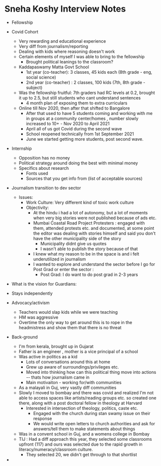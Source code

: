 # Sneha Koshy Interview Notes

-   Fellowship 
-   Covid Cohort
	-   Very rewarding and educational experience
	-   Very diff from journalism/reporting
	-   Dealing with kids where reasoning doesn't work
	-   Certain elements of myself I was able to bring to the fellowship
		-   Brought political leanings to the classroom?
	-  Kaddapaswamy Matta Govt School
		- 1st year (co-teacher): 3 classes, 45 kids each (8th grade - eng, social science)
		- 2nd year (co-teacher) : 2 classes, 100 kids (7th, 8th grade - subject)
	- Was the fellowship fruitful: 7th graders had RC levels at 0.2, brought it up to 2.5, but still students who cant understand sentences
		-  4 month plan of exposing them to extra curriculars
	- Online till Nov 2020, then after that shifted to Bangalore
		- After that used to have 5 students coming and working with me in groups at a community center/homes , number slowly increased to 10+ - Nov 2020 to April 2021 
		- April all of us got Covid during the second wave 
		- School reopened technically from 1st September 2021
		- June we started getting more students, post second wave.
- Internship
	- Opposition has no money
	- Political strategy around doing the best with minimal money
	- Specifics about research
		- Fonts used
		- Sources that you get info from (list of acceptable sources) 
- Journalism transition to dev sector
	- Issues: 
		- Work Culture: Very different kind of toxic work culture
		- Objectivity: 
			- At the hindu i had a lot of autonomy, but a lot of moments when very big stories were not published because of ads etc. 
			- Mumbai Coastal Road Project Protesters : engaged with them, attended protests etc. and documented, at some point the editor was dealing with stories himself and said you don't have the other municipality side of the story
				- Municipality didnt give us quotes
				- I wasn't able to publish the story because of that
			- I knew what my reason to be in the space is and i felt underutilized in journalism
			- I wanted to explore and understand the sector before I go for Post Grad or enter the sector : 
				- Post Grad: I do want to do post grad in 2-3 years
- What is the vision for Guardians: 
- Stays independently
- Advocacy/activism
	- Teachers would slap kids while we were teaching 
	- HM was aggressive
	- Overtime the only way to get around this is to rope in the headmistress and show them that there is no threat
- Back-ground 
	- I'm from kerala, brought up in Gujarat
	-  Father is an engineer , mother is a vice principal of a school
	- Was active in politics as a kid
		- Lots of conversations around this at home
		- Grew up aware of surroundings/privileges etc.
		- Moved into thinking how can this political thing move into actions -- thats how journalism came in
		- Main motivaiton - working for/with communities
	- As a malayali in Guj, very vastly diff communities
	- Slowly I moved to bombay and there was covid and realized I'm not able to access spaces like artists/reading groups etc. so created one there, along with a post doctoral fellow in theology at Harvard
		- Interested in intersection of theology, politics, caste etc. 
			- Engaged with the church during stan swamy issue on their response
			- We would write open letters to church authorities and ask for answers/tell them to make statements about things
	- Was in a convent school in Guj, and a womens college in Bombay
	- TIJ : Had a diff approach this year, they selected some classrooms upfront (117) and ours was selected due to the rapid growth in literacy/numeracy/classroom culture. 
		- They selected 20, we didn't get through to that shortlist

- 